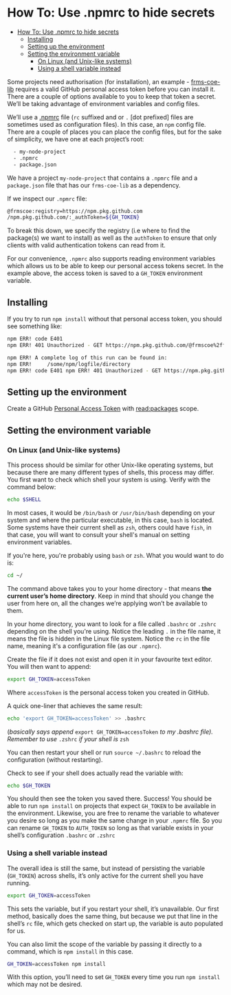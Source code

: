 # How To: Use .npmrc to hide secrets

- [How To: Use .npmrc to hide secrets](#how-to-use-npmrc-to-hide-secrets)
  - [Installing](#installing)
  - [Setting up the environment](#setting-up-the-environment)
  - [Setting the environment variable](#setting-the-environment-variable)
    - [On Linux (and Unix-like systems)](#on-linux-and-unix-like-systems)
    - [Using a shell variable instead](#using-a-shell-variable-instead)

Some projects need authorisation (for installation), an example - [frms-coe-lib](https://github.com/frmscoe/frms-coe-lib) requires a valid GitHub personal access token before you can install it. There are a couple of options available to you to keep that token a secret. We’ll be taking advantage of environment variables and config files.

We’ll use a [.npmrc](https://docs.npmjs.com/cli/v9/configuring-npm/npmrc) file (`rc` suffixed and or `.` [dot prefixed] files are sometimes used as configuration files). In this case, an `npm` config file. There are a couple of places you can place the config files, but for the sake of simplicity, we have one at each project’s root:  

```bash
  - my-node-project
  - .npmrc
  - package.json
```

We have a project `my-node-project` that contains a `.npmrc` file and a `package.json` file that has our `frms-coe-lib` as a dependency.

If we inspect our `.npmrc` file:

```bash
@frmscoe:registry=https://npm.pkg.github.com
/npm.pkg.github.com/:_authToken=${GH_TOKEN}
```

To break this down, we specify the registry (i.e where to find the package(s) we want to install) as well as the `authToken` to ensure that only clients with valid authentication tokens can read from it.

For our convenience, `.npmrc` also supports reading environment variables which allows us to be able to keep our personal access tokens secret. In the example above, the access token is saved to a `GH_TOKEN` environment variable.

## Installing

If you try to run `npm install` without that personal access token, you should see something like:

```bash
npm ERR! code E401
npm ERR! 401 Unauthorized - GET https://npm.pkg.github.com/@frmscoe%2ffrms-coe-lib - unauthenticated: User cannot be authenticated with the token provided.

npm ERR! A complete log of this run can be found in:
npm ERR!     /some/npm/logfile/directory
npm ERR! code E401 npm ERR! 401 Unauthorized - GET https://npm.pkg.github.com/@frmscoe%2ffrms-coe-lib - unauthenticated: User cannot be authenticated with the token provided.  npm ERR! A complete log of this run can be found in: npm ERR!     /some/npm/logfile/directory \`\`\` 
```

## Setting up the environment

Create a GitHub [Personal Access Token](https://docs.github.com/en/authentication/keeping-your-account-and-data-secure/creating-a-personal-access-token) with [read:packages](https://docs.github.com/en/packages/learn-github-packages/about-permissions-for-github-packages#about-scopes-and-permissions-for-package-registries) scope.

## Setting the environment variable

### On Linux (and Unix-like systems)

This process should be similar for other Unix-like operating systems, but because there are many different types of shells, this process may differ. You first want to check which shell your system is using. Verify with the command below:

```bash
echo $SHELL
```

In most cases, it would be `/bin/bash` or `/usr/bin/bash` depending on your system and where the particular executable, in this case, `bash` is located. Some systems have their current shell as `zsh`, others could have `fish`, in that case, you will want to consult your shell's manual on setting environment variables.

If you're here, you're probably using `bash` or `zsh`. What you would want to do is:

```bash
cd ~/
```

The command above takes you to your home directory - that means **the current user’s home directory**. Keep in mind that should you change the user from here on, all the changes we’re applying won’t be available to them.

In your home directory, you want to look for a file called `.bashrc` or `.zshrc` depending on the shell you're using. Notice the leading `.` in the file name, it means the file is hidden in the Linux file system. Notice the `rc` in the file name, meaning it's a configuration file (as our `.npmrc`).

Create the file if it does not exist and open it in your favourite text editor. You will then want to append:

```bash
export GH_TOKEN=accessToken
```

Where `accessToken` is the personal access token you created in GitHub.

A quick one-liner that achieves the same result:

```bash
echo 'export GH_TOKEN=accessToken' >> .bashrc
```

(*basically says append* `export GH_TOKEN=accessToken` *to my .bashrc file). Remember to use* `.zshrc` *if your shell is* `zsh`

You can then restart your shell or run `source ~/.bashrc` to reload the configuration (without restarting).

Check to see if your shell does actually read the variable with:

```bash
echo $GH_TOKEN
```

You should then see the token you saved there. Success! You should be able to run `npm install` on projects that expect `GH_TOKEN` to be available in the environment. Likewise, you are free to rename the variable to whatever you desire so long as you make the same change in your `.npmrc` file. So you can rename `GH_TOKEN` to `AUTH_TOKEN` so long as that variable exists in your shell’s configuration `.bashrc` or `.zshrc`

### Using a shell variable instead

The overall idea is still the same, but instead of persisting the variable (`GH_TOKEN`) across shells, it’s only active for the current shell you have running.

```bash
export GH_TOKEN=accessToken
```

This sets the variable, but if you restart your shell, it’s unavailable. Our first method, basically does the same thing, but because we put that line in the shell’s `rc` file, which gets checked on start up, the variable is auto populated for us.

You can also limit the scope of the variable by passing it directly to a command, which is `npm install` in this case.

```bash
GH_TOKEN=accessToken npm install
```

With this option, you’ll need to set `GH_TOKEN` every time you run `npm install` which may not be desired.

